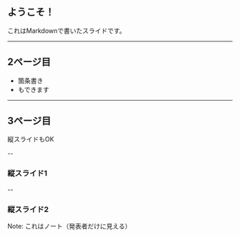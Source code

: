 
## ようこそ！

これはMarkdownで書いたスライドです。

---

## 2ページ目

- 箇条書き
- もできます

---

## 3ページ目

縦スライドもOK

--  
### 縦スライド1

--  
### 縦スライド2

Note: これはノート（発表者だけに見える）
